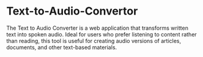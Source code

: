 # Text-to-Audio-Convertor
The Text to Audio Converter is a web application that transforms written text into spoken audio. Ideal for users who prefer listening to content rather than reading, this tool is useful for creating audio versions of articles, documents, and other text-based materials.
